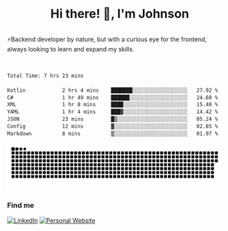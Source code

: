 <div id="user-content-toc">
  <ul align="center">
    <summary><h1 style="display: inline-block">Hi there! 👋, I'm Johnson</h1></summary>
  </ul>
</div>

⚡Backend developer by nature, but with a curious eye for the frontend, always looking to learn and expand my skills.

<br>


<!--START_SECTION:waka-->

```txt
Total Time: 7 hrs 23 mins

Kotlin            2 hrs 4 mins    ███████░░░░░░░░░░░░░░░░░░   27.92 %
C#                1 hr 49 mins    ██████░░░░░░░░░░░░░░░░░░░   24.60 %
XML               1 hr 8 mins     ████░░░░░░░░░░░░░░░░░░░░░   15.48 %
YAML              1 hr 4 mins     ███▓░░░░░░░░░░░░░░░░░░░░░   14.42 %
JSON              23 mins         █▒░░░░░░░░░░░░░░░░░░░░░░░   05.24 %
Config            12 mins         ▓░░░░░░░░░░░░░░░░░░░░░░░░   02.85 %
Markdown          8 mins          ▒░░░░░░░░░░░░░░░░░░░░░░░░   01.97 %
```

<!--END_SECTION:waka-->

<picture>
  <source  srcset="https://github.com/joshwambere/joshwambere/blob/output/github-contribution-grid-snake-dark.svg?palette=github-dark">
  <source  srcset="https://github.com/joshwambere/joshwambere/blob/output/github-contribution-grid-snake.svg">
  <img alt="github contribution grid snake animation" src="https://github.com/joshwambere/joshwambere/blob/output/github-contribution-grid-snake.svg">
</picture>

### Find me
<a href="https://www.linkedin.com/in/dusabe-johnson" target="_blank"><img src="https://img.shields.io/badge/LinkedIn-%230077B5.svg?&style=flat&logo=linkedin&logoColor=white" alt="LinkedIn"></a>
‎‎ [![Personal Website](https://img.shields.io/badge/visit-Johnsonis.me-blue)](https://johnsonis.me/)
